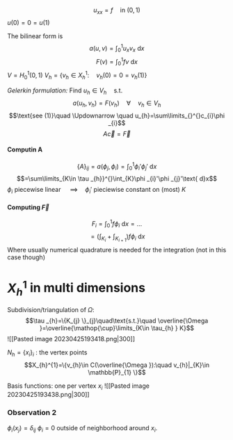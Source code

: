 $$u_{xx}=f \quad \text{in }(0,1)$$
$u(0)=0=u(1)$

The bilinear form is
$$a(u,v)=\int_{0}^{1}u_{x}v_{x}\text{ d}x$$
$$F(v)=\int_{0}^{1}fv \text{ d}x$$
$V=H_{0}^{1}(0,1)$
$V_{h}=\{v_{h}\in X^{1}_{h}: \quad v_{h}(0)=0=v_{h}(1) \}$

*Gelerkin formulation:*
Find $u_{h}\in V_{h}\quad\text{s.t.}\quad$
$$a(u_{h},v_{h})=F(v_{h})\quad\forall\quad v_{h}\in V_{h}$$
$$\text{see (1)}\quad \Updownarrow \quad u_{h}=\sum\limits_{}^{}c_{i}\phi _{i}$$
$$A \vec{c}=\vec{F}$$
#### Computin A
$$\{A \}_{ij}=a(\phi _{j},\phi _{i})=\int_{0}^{1}\phi _{i}'\phi _{j}'\text{ d}x$$
$$=\sum\limits_{K\in \tau _{h}}^{}\int_{K}\phi _{i}'\phi _{j}'\text{ d}x$$
$\phi _{i}$ piecewise linear $\quad\implies\quad \phi _{i}'$   pieciewise constant on (most) $K$ 

#### Computing $\vec{F}$
$$F_{i}=\int_{0}^{1}f \phi _{i}\text{ d}x=\dots$$
$$=\left(\int_{K_{i}}+\int_{K_{i+1}} \right)f \phi _{i}\text{ d}x$$
Where usually numerical quadrature is needed for the integration (not in this case though)

# $X^{1}_{h}$ in multi dimensions
Subdivision/triangulation of $\Omega$:
$$\tau _{h}=\{K_{j} \}_{j}\quad\text{s.t.}\quad \overline{\Omega }=\overline{\mathop{\cup}\limits_{K\in \tau_{h} } K}$$
![[Pasted image 20230425193418.png|300]] 

$N_{h}=\{x_{i} \}_{i}$ :  the vertex points
$$X_{h}^{1}=\{v_{h}\in C(\overline{\Omega }):\quad v_{h}|_{K}\in \mathbb{P}_{1} \}$$

Basis functions: one per vertex $x_{i}$
![[Pasted image 20230425193438.png|300]]

### Observation 2
$\phi _{i}(x_{j})=\delta _{ij}$
$\phi _{i}=0$ outside of neighborhood around $x_{i}$.